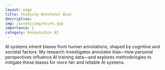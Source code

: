 ```yaml
---
layout: page
title: Studying Annotator Bias
description: 
img: /assets/img/mturk.jpg
importance: 2
category: Responsible AI
---
```


AI systems inherit biases from human annotations, shaped by cognitive and societal factors. My research investigates annotator bias—how personal perspectives influence AI training data—and explores methodologies to mitigate these biases for more fair and reliable AI systems.